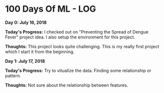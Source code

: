 # 100 Days Of ML - LOG

**Day 0: July 16, 2018**

**Today's Progress:** I checked out on "Preventing the Spread of Dengue Fever" project idea. I also setup the environment for this project.

**Thoughts:** This project looks quite challenging. This is my really first project which I start it from the beginning. 

**Day 1: July 17, 2018**

**Today's Progress:** Try to vitualize the data. Finding some relationship or pattern.

**Thoughts:** Not sure about the relationship between features. 
